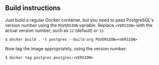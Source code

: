 ## Build instructions

Just build a regular Docker container, but you need to pass PostgreSQL's version number using the `PGVERSION` variable. Replace `<VERSION>` with the actual version number, such as `12` (default) or `13`.

```
$ docker build . -t postgres --build-arg PGVERSION=<VERSION>
```

Now tag the image appropriately, using the version number:

```
$ docker tag postgres postgres:<VERSION>
```
